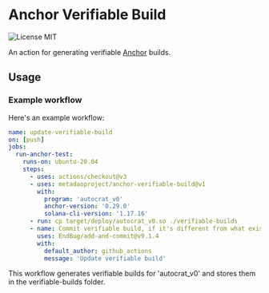 # Anchor Verifiable Build

![License MIT](https://img.shields.io/badge/License-MIT-yellow.svg)

An action for generating verifiable [Anchor](https://www.anchor-lang.com/) builds.

## Usage

### Example workflow

Here's an example workflow:

```yaml
name: update-verifiable-build
on: [push]
jobs:
  run-anchor-test:
    runs-on: ubuntu-20.04
    steps:
      - uses: actions/checkout@v3
      - uses: metadaoproject/anchor-verifiable-build@v1
        with:
          program: 'autocrat_v0'
          anchor-version: '0.29.0'
          solana-cli-version: '1.17.16'
      - run: cp target/deploy/autocrat_v0.so ./verifiable-builds
      - name: Commit verifiable build, if it's different from what exists
        uses: EndBug/add-and-commit@v9.1.4
        with:
          default_author: github_actions
          message: 'Update verifiable build'
```

This workflow generates verifiable builds for 'autocrat_v0' and stores them in the verifiable-builds folder.
